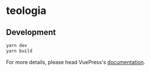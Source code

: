 # teologia

> 

## Development

```bash
yarn dev
yarn build
```

For more details, please head VuePress's [documentation](https://v1.vuepress.vuejs.org/).

